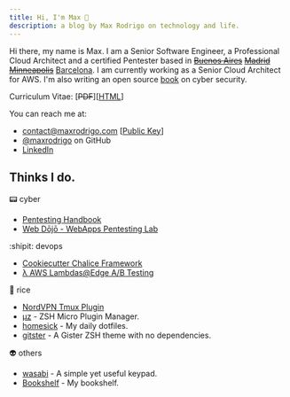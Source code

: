 ```yaml
---
title: Hi, I'm Max 👋
description: a blog by Max Rodrigo on technology and life.
---
```


Hi there, my name is Max. I am a Senior Software Engineer, a Professional Cloud Architect and a certified Pentester based in ~~[Buenos Aires]( https://www.google.com.ar/maps/place/Buenos+Aires/ )~~  ~~[Madrid]( https://www.google.com.ar/maps/place/Madrid/ )~~  ~~[Minneapolis]( https://www.google.com.ar/maps/place/Minneapolis/ )~~ [Barcelona]( https://www.google.com.ar/maps/place/Barcelona/ ).
I am currently working as a Senior Cloud Architect for AWS. I'm also writing an open source [book](https://0xffsec.com/handbook) on cyber security.

Curriculum Vitae: [~~PDF~~][[HTML](cv.html)]

You can reach me at:
- [contact@maxrodrigo.com]( mailto:contact@maxrodrigo.com ) [[Public Key](/maxrodrigo-pubkey.gpg)]
- [@maxrodrigo]( https://github.com/maxrodrigo/ ) on GitHub
- [LinkedIn]( https://www.linkedin.com/in/maxrodrigo/ )

## Thinks I do.

:pager: cyber

- [Pentesting Handbook](https://0xffsec.com/handbook)
- [Web Dōjō - WebApps Pentesting Lab](https://github.com/0xffsec/webdojo)

:shipit: devops

- [Cookiecutter Chalice Framework](https://github.com/maxrodrigo/cookiecutter-chalice)
- [λ AWS Lambdas@Edge A/B Testing](https://github.com/maxrodrigo/ab-testing-lambdas)

:rice: rice

- [NordVPN Tmux Plugin](https://github.com/maxrodrigo/tmux-nordvpn)
- [μz](https://github.com/maxrodrigo/uz) - ZSH Micro Plugin Manager.
- [homesick](https://github.com/maxrodrigo/homesick) - My daily dotfiles.
- [gitster](https://github.com/maxrodrigo/gitster) -  A Gister ZSH theme with no dependencies.

:alien: others

- [wasabi](https://github.com/maxrodrigo/wasabi) - A simple yet useful keypad.
- [Bookshelf](bookshelf) - My bookshelf.
